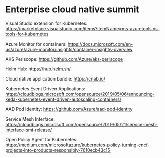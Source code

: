 # Enterprise cloud native summit

Visual Studio extension for Kubernetes: 
https://marketplace.visualstudio.com/items?itemName=ms-azuretools.vs-tools-for-kubernetes

Azure Monitor for containers:
https://docs.microsoft.com/en-us/azure/azure-monitor/insights/container-insights-overview 

AKS Periscope: https://github.com/Azure/aks-periscope

Helm Hub: https://hub.helm.sh/

Cloud native application bundle: https://cnab.io/

Kubernetes Event Driven Applications: https://cloudblogs.microsoft.com/opensource/2019/05/06/announcing-keda-kubernetes-event-driven-autoscaling-containers/

AAD Pod Identity: https://github.com/Azure/aad-pod-identity

Service Mesh Interface: https://cloudblogs.microsoft.com/opensource/2019/05/21/service-mesh-interface-smi-release/

Open Policy Agent for Kubernetes: https://medium.com/microsoftazure/kubernetes-policy-turning-cncf-projects-into-products-responsibly-7610ecb43c15
